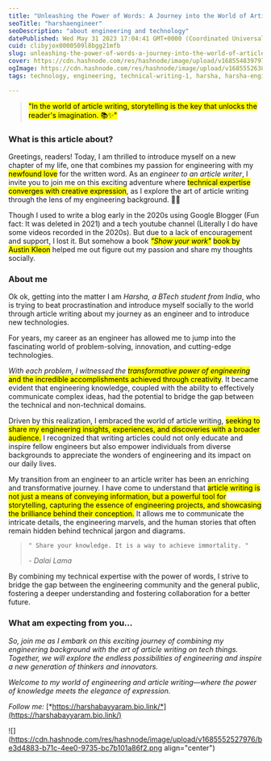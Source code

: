 ```yaml
---
title: "Unleashing the Power of Words: A Journey into the World of Article Writing and sharing Tech things- Harsha engineer"
seoTitle: "harshaengineer"
seoDescription: "about engineering and technology"
datePublished: Wed May 31 2023 17:04:41 GMT+0000 (Coordinated Universal Time)
cuid: clibyjox0000509l8bgg21mfb
slug: unleashing-the-power-of-words-a-journey-into-the-world-of-article-writing-and-sharing-tech-things-harsha-engineer
cover: https://cdn.hashnode.com/res/hashnode/image/upload/v1685548397974/20cb6114-bbb8-4b44-a291-8cafbc89c2ab.png
ogImage: https://cdn.hashnode.com/res/hashnode/image/upload/v1685552638566/5bbf457e-4d63-423f-9023-8f8d2beccf43.png
tags: technology, engineering, technical-writing-1, harsha, harsha-engineer

---
```


> <mark>"In the world of article writing, storytelling is the key that unlocks the reader's imagination. 📚✨"</mark>

### What is this article about?

Greetings, readers! Today, I am thrilled to introduce myself on a new chapter of my life, one that combines my passion for engineering with my <mark>newfound love</mark> for the written word. As an *engineer to an article writer*, I invite you to join me on this exciting adventure where <mark>technical expertise converges with creative expression</mark>, as I explore the art of article writing through the lens of my engineering background. 🚀📝

Though I used to write a blog early in the 2020s using Google Blogger (Fun fact: It was deleted in 2021) and a tech youtube channel (Literally I do have some videos recorded in the 2020s). But due to a lack of encouragement and support, I lost it. But somehow a book *<mark>"Show your work"</mark>* <mark>book by Austin Kleon</mark> helped me out figure out my passion and share my thoughts socially.

### About me

Ok ok, getting into the matter I am *Harsha, a BTech student from India*, who is trying to beat procrastination and introduce myself socially to the world through article writing about my journey as an engineer and to introduce new technologies.

For years, my career as an engineer has allowed me to jump into the fascinating world of problem-solving, innovation, and cutting-edge technologies.

*With each problem, I witnessed the <mark>transformative power of engineering</mark>* <mark>and the incredible accomplishments achieved through creativity</mark>. It became evident that engineering knowledge, coupled with the ability to effectively communicate complex ideas, had the potential to bridge the gap between the technical and non-technical domains.

Driven by this realization, I embraced the world of article writing, <mark>seeking to share my engineering insights, experiences, and discoveries with a broader audience.</mark> I recognized that writing articles could not only educate and inspire fellow engineers but also empower individuals from diverse backgrounds to appreciate the wonders of engineering and its impact on our daily lives.

My transition from an engineer to an article writer has been an enriching and transformative journey. I have come to understand that <mark>article writing is not just a means of conveying information, but a powerful tool for storytelling, capturing the essence of engineering projects, and showcasing the brilliance behind their conception.</mark> It allows me to communicate the intricate details, the engineering marvels, and the human stories that often remain hidden behind technical jargon and diagrams.

> `" Share your knowledge. It is a way to achieve immortality. "`
> 
> *\- Dalai Lama*

By combining my technical expertise with the power of words, I strive to bridge the gap between the engineering community and the general public, fostering a deeper understanding and fostering collaboration for a better future.

### What am expecting from you...

*So, join me as I embark on this exciting journey of combining my engineering background with the art of article writing on tech things. Together, we will explore the endless possibilities of engineering and inspire a new generation of thinkers and innovators.*

*Welcome to my world of engineering and article writing—where the power of knowledge meets the elegance of expression.*

*Follow me:* [*https://harshabayyaram.bio.link/*](https://harshabayyaram.bio.link/)

![](https://cdn.hashnode.com/res/hashnode/image/upload/v1685552527976/be3d4883-b71c-4ee0-9735-bc7b101a86f2.png align="center")